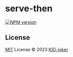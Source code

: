 # serve-then

[![NPM version](https://img.shields.io/npm/v/serve-then?color=a1b858&label=)](https://www.npmjs.com/package/serve-then)

## License

[MIT](./LICENSE) License © 2023 [KID-joker](https://github.com/KID-joker)